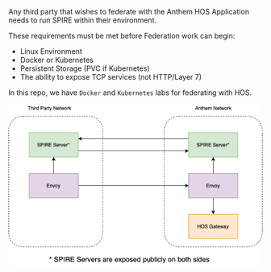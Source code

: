 Any third party that wishes to federate with the Anthem HOS Application needs to run SPIRE within their environment.

These requirements must be met before Federation work can begin:
- Linux Environment
- Docker or Kubernetes
- Persistent Storage (PVC if Kubernetes)
- The ability to expose TCP services (not HTTP/Layer 7)
 
In this repo, we have `Docker` and `Kubernetes` labs for federating with HOS.

![](architecture.png)